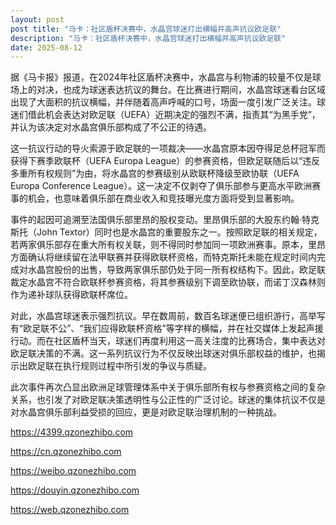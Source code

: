 ```yaml
---
layout: post
post title: "马卡：社区盾杯决赛中，水晶宫球迷打出横幅并高声抗议欧足联" 
description: "马卡：社区盾杯决赛中，水晶宫球迷打出横幅并高声抗议欧足联" 
date: 2025-08-12
---
```


据《马卡报》报道，在2024年社区盾杯决赛中，水晶宫与利物浦的较量不仅是球场上的对决，也成为球迷表达抗议的舞台。在比赛进行期间，水晶宫球迷看台区域出现了大面积的抗议横幅，并伴随着高声呼喊的口号，场面一度引发广泛关注。球迷们借此机会表达对欧足联（UEFA）近期决定的强烈不满，指责其“为黑手党”，并认为该决定对水晶宫俱乐部构成了不公正的待遇。

这一抗议行动的导火索源于欧足联的一项裁决——水晶宫原本因夺得足总杯冠军而获得下赛季欧联杯（UEFA Europa League）的参赛资格，但欧足联随后以“违反多重所有权规则”为由，将水晶宫的参赛级别从欧联杯降级至欧协联（UEFA Europa Conference League）。这一决定不仅剥夺了俱乐部参与更高水平欧洲赛事的机会，也意味着俱乐部在商业收入和竞技曝光度方面将受到显著影响。

事件的起因可追溯至法国俱乐部里昂的股权变动。里昂俱乐部的大股东约翰·特克斯托（John Textor）同时也是水晶宫的重要股东之一。按照欧足联的相关规定，若两家俱乐部存在重大所有权关联，则不得同时参加同一项欧洲赛事。原本，里昂方面确认将继续留在法甲联赛并获得欧联杯资格，而特克斯托未能在规定时间内完成对水晶宫股份的出售，导致两家俱乐部仍处于同一所有权结构下。因此，欧足联裁定水晶宫不符合欧联杯参赛资格，将其参赛级别下调至欧协联，而诺丁汉森林则作为递补球队获得欧联杯席位。

对此，水晶宫球迷表示强烈抗议。早在数周前，数百名球迷便已组织游行，高举写有“欧足联不公”、“我们应得欧联杯资格”等字样的横幅，并在社交媒体上发起声援行动。而在社区盾杯当天，球迷们再度利用这一高关注度的比赛场合，集中表达对欧足联决策的不满。这一系列抗议行为不仅反映出球迷对俱乐部权益的维护，也揭示出欧足联在执行规则过程中所引发的争议与质疑。

此次事件再次凸显出欧洲足球管理体系中关于俱乐部所有权与参赛资格之间的复杂关系，也引发了对欧足联决策透明性与公正性的广泛讨论。球迷的集体抗议不仅是对水晶宫俱乐部利益受损的回应，更是对欧足联治理机制的一种挑战。

https://4399.qzonezhibo.com

https://cn.qzonezhibo.com

https://weibo.qzonezhibo.com

https://douyin.qzonezhibo.com

https://web.qzonezhibo.com